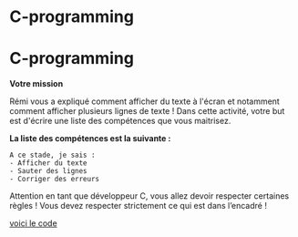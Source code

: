 # C-programming
# C-programming
**Votre mission**

Rémi vous a expliqué comment afficher du texte à l'écran et notamment comment afficher plusieurs lignes de texte ! Dans cette activité, votre but est d'écrire une liste des compétences que vous maitrisez.

**La liste des compétences est la suivante :**


    A ce stade, je sais :  
    - Afficher du texte  
    - Sauter des lignes  
    - Corriger des erreurs   


Attention en tant que développeur C, vous allez devoir respecter certaines règles ! Vous devez respecter strictement ce qui est dans l’encadré !  


[voici le code](https://gist.github.com/phinpharin/8ad9b23b2aa77f5e26c10ebe000005e3")  


